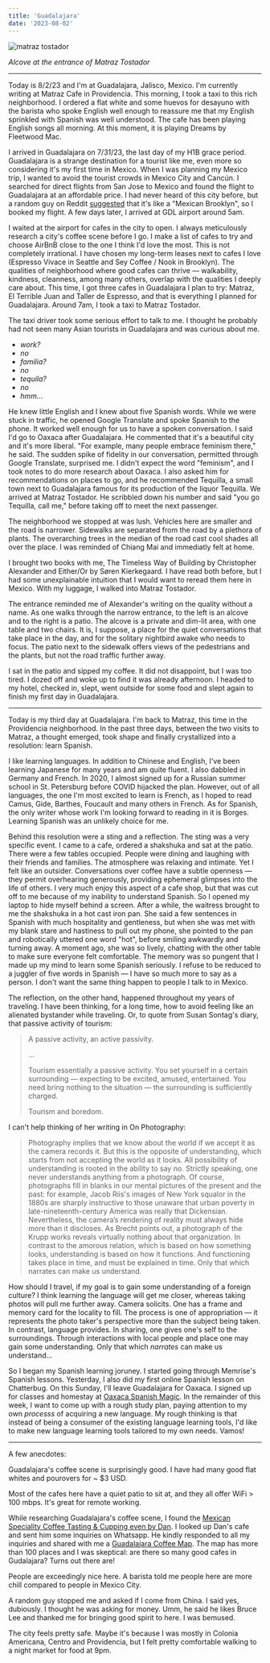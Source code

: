 ```yaml
---
title: 'Guadalajara'
date: '2023-08-02'
---
```


![matraz tostador](/guadalajara/matraz-tostador.jpg)

_Alcove at the entrance of Matraz Tostador_

---

Today is 8/2/23 and I'm at Guadalajara, Jalisco, Mexico. I'm currently writing at Matraz Cafe in Providencia. This morning, I took a taxi to this rich neighborhood. I ordered a flat white and some huevos for desayuno with the barista who spoke English well enough to reassure me that my English sprinkled with Spanish was well understood. The cafe has been playing English songs all morning. At this moment, it is playing Dreams by Fleetwood Mac.

I arrived in Guadalajara on 7/31/23, the last day of my H1B grace period. Guadalajara is a strange destination for a tourist like me, even more so considering it's my first time in Mexico. When I was planning my Mexico trip, I wanted to avoid the tourist crowds in Mexico City and Cancún. I searched for direct flights from San Jose to Mexico and found the flight to Guadalajara at an affordable price. I had never heard of this city before, but a random guy on Reddit [suggested](https://www.reddit.com/r/Shoestring/comments/trngmo/where_are_best_places_to_travel_in_mexico_if_you/i2nkj2k/?utm_source=share&utm_medium=web3x&utm_name=web3xcss&utm_term=1&utm_content=share_button) that it's like a "Mexican Brooklyn", so I booked my flight. A few days later, I arrived at GDL airport around 5am.

I waited at the airport for cafes in the city to open. I always meticulously research a city's coffee scene before I go. I make a list of cafes to try and choose AirBnB close to the one I think I'd love the most. This is not completely irrational. I have chosen my long-term leases next to cafes I love (Espresso Vivace in Seattle and Sey Coffee / Nook in Brooklyn). The qualities of neighborhood where good cafes can thrive — walkability, kindness, cleanness, among many others, overlap with the qualities I deeply care about. This time, I got three cafes in Guadalajara I plan to try: Matraz, El Terrible Juan and Taller de Espresso, and that is everything I planned for Guadalajara. Around 7am, I took a taxi to Matraz Tostador.

The taxi driver took some serious effort to talk to me. I thought he probably had not seen many Asian tourists in Guadalajara and was curious about me.

- _work?_
- _no_
- _familia?_
- _no_
- _tequila?_
- _no_
- _hmm..._

He knew little English and I knew about five Spanish words. While we were stuck in traffic, he opened Google Translate and spoke Spanish to the phone. It worked well enough for us to have a spoken conversation. I said I'd go to Oaxaca after Guadalajara. He commented that it's a beautiful city and it's more liberal. "For example, many people embrace feminism there," he said. The sudden spike of fidelity in our conversation, permitted through Google Translate, surprised me. I didn't expect the word "feminism", and I took notes to do more research about Oaxaca. I also asked him for recommendations on places to go, and he recommended Tequilla, a small town next to Guadalajara famous for its production of the liquor Tequilla. We arrived at Matraz Tostador. He scribbled down his number and said "you go Tequilla, call me," before taking off to meet the next passenger.

The neighborhood we stopped at was lush. Vehicles here are smaller and the road is narrower. Sidewalks are separated from the road by a plethora of plants. The overarching trees in the median of the road cast cool shades all over the place. I was reminded of Chiang Mai and immediatly felt at home.

I brought two books with me, The Timeless Way of Building by Christopher Alexander and Either/Or by Søren Kierkegaard. I have read both before, but I had some unexplainable intuition that I would want to reread them here in Mexico. With my luggage, I walked into Matraz Tostador.

The entrance reminded me of Alexander's writing on the quality without a name. As one walks through the narrow entrance, to the left is an alcove and to the right is a patio. The alcove is a private and dim-lit area, with one table and two chairs. It is, I suppose, a place for the quiet conversations that take place in the day, and for the solitary nightbird awake who needs to focus. The patio next to the sidewalk offers views of the pedestrians and the plants, but not the road traffic further away.

I sat in the patio and sipped my coffee. It did not disappoint, but I was too tired. I dozed off and woke up to find it was already afternoon. I headed to my hotel, checked in, slept, went outside for some food and slept again to finish my first day in Guadalajara.

---

Today is my third day at Guadalajara. I'm back to Matraz, this time in the Providencia neighborhood. In the past three days, between the two visits to Matraz, a thought emerged, took shape and finally crystallized into a resolution: learn Spanish.

I like learning languages. In addition to Chinese and English, I've been learning Japanese for many years and am quite fluent. I also dabbled in Germany and French. In 2020, I almost signed up for a Russian summer school in St. Petersburg before COVID hijacked the plan. However, out of all languages, the one I'm most excited to learn is French, as I hoped to read Camus, Gide, Barthes, Foucault and many others in French. As for Spanish, the only writer whose work I'm looking forward to reading in it is Borges. Learning Spanish was an unlikely choice for me.

Behind this resolution were a sting and a reflection. The sting was a very specific event. I came to a cafe, ordered a shakshuka and sat at the patio. There were a few tables occupied. People were dining and laughing with their friends and families. The atmosphere was relaxing and intimate. Yet I felt like an outsider. Conversations over coffee have a subtle openness — they permit overhearing generously, providing ephemeral glimpses into the life of others. I very much enjoy this aspect of a cafe shop, but that was cut off to me because of my inability to understand Spanish. So I opened my laptop to hide myself behind a screen. After a while, the waitress brought to me the shakshuka in a hot cast iron pan. She said a few sentences in Spanish with much hospitality and gentleness, but when she was met with my blank stare and hastiness to pull out my phone, she pointed to the pan and robotically uttered one word "hot", before smiling awkwardly and turning away. A moment ago, she was so lively, chatting with the other table to make sure everyone felt comfortable. The memory was so pungent that I made up my mind to learn some Spanish seriously. I refuse to be reduced to a juggler of five words in Spanish — I have so much more to say as a person. I don't want the same thing happen to people I talk to in Mexico.

The reflection, on the other hand, happened throughout my years of traveling. I have been thinking, for a long time, how to avoid feeling like an alienated bystander while traveling. Or, to quote from Susan Sontag's diary, that passive activity of tourism:

> A passive activity, an active passivity.
>
> ...
>
> Tourism essentially a passive activity. You set yourself in a certain surrounding — expecting to be excited, amused, entertained. You need bring nothing to the situation — the surrounding is sufficiently charged.
>
> Tourism and boredom.

I can't help thinking of her writing in On Photography:

> Photography implies that we know about the world if we accept it as the camera records it. But this is the opposite of understanding, which starts from not accepting the world as it looks. All possibility of understanding is rooted in the ability to say no. Strictly speaking, one never understands anything from a photograph. Of course, photographs fill in blanks in our mental pictures of the present and the past: for example, Jacob Riis's images of New York squalor in the 1880s are sharply instructive to those unaware that urban poverty in late-nineteenth-century America was really that Dickensian. Nevertheless, the camera’s rendering of reality must always hide more than it discloses. As Brecht points out, a photograph of the Krupp works reveals virtually nothing about that organization. In contrast to the amorous relation, which is based on how something looks, understanding is based on how it functions. And functioning takes place in time, and must be explained in time. Only that which narrates can make us understand.

How should I travel, if my goal is to gain some understanding of a foreign culture? I think learning the language will get me closer, whereas taking photos will pull me further away. Camera solicits. One has a frame and memory card for the locality to fill. The process is one of appropriation — it represents the photo taker's perspective more than the subject being taken. In contrast, language provides. In sharing, one gives one's self to the surroundings. Through interactions with local people and place one may gain some understanding. Only that which _narrates_ can make us understand...

So I began my Spanish learning joruney. I started going through Memrise's Spanish lessons. Yesterday, I also did my first online Spanish lesson on Chatterbug. On this Sunday, I'll leave Guadalajara for Oaxaca. I signed up for classes and homestay at [Oaxaca Spanish Magic](http://www.oaxacaspanishmagic.com). In the remainder of this week, I want to come up with a rough study plan, paying attention to my own _processs_ of acquiring a new language. My rough thinking is that instead of being a consumer of the existing language learning tools, I'd like to make new language learning tools tailored to my own needs. Vamos!

---

A few anecdotes:

Guadalajara's coffee scene is surprisingly good. I have had many good flat whites and pourovers for ~ $3 USD.

Most of the cafes here have a quiet patio to sit at, and they all offer WiFi > 100 mbps. It's great for remote working.

While researching Guadalajara's coffee scene, I found the [Mexican Speciality Coffee Tasting & Cupping even by Dan](https://www.airbnb.com/experiences/4715638). I looked up Dan's cafe and sent him some inquiries on Whatsapp. He kindly responded to all my inquiries and shared with me a [Guadalajara Coffee Map](http://bit.ly/barrasgdl). The map has more than 100 places and I was skeptical: are there so many good cafes in Gudalajara? Turns out there are!

People are exceedingly nice here. A barista told me people here are more chill compared to people in Mexico City.

A random guy stopped me and asked if I come from China. I said yes, dubiously. I thought he was asking for money. Umm, he said he likes Bruce Lee and thanked me for bringing good spirit to here. I was bemused.

The city feels pretty safe. Maybe it's because I was mostly in Colonia Americana, Centro and Providencia, but I felt pretty comfortable walking to a night market for food at 9pm. 

